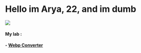 # Hello im Arya, 22, and im dumb
![](https://e7.pngegg.com/pngimages/823/883/png-clipart-pepe-the-frog-smiling-illustration-pepe-the-frog-video-game-warframe-meme-pepe-the-frog-sticker-game-food-thumbnail.png)
#### My lab :
#### - [Webp Converter](https://github.com/pandao/editor.md "Heading link")

